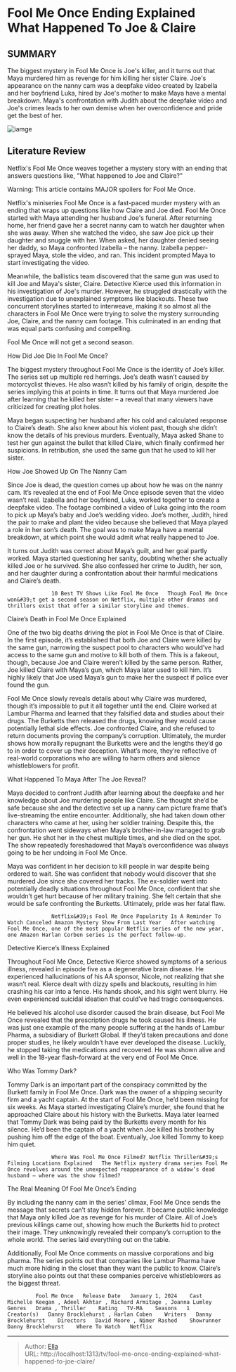 # Fool Me Once Ending Explained What Happened To Joe &amp; Claire


## SUMMARY 



  The biggest mystery in Fool Me Once is Joe&#39;s killer, and it turns out that Maya murdered him as revenge for him killing her sister Claire.   Joe&#39;s appearance on the nanny cam was a deepfake video created by Izabella and her boyfriend Luka, hired by Joe&#39;s mother to make Maya have a mental breakdown.   Maya&#39;s confrontation with Judith about the deepfake video and Joe&#39;s crimes leads to her own demise when her overconfidence and pride get the best of her.  

![iamge](https://static1.srcdn.com/wordpress/wp-content/uploads/2024/01/fool-me-once-ending-explained.jpg)

## Literature Review
Netflix&#39;s Fool Me Once weaves together a mystery story with an ending that answers questions like, &#34;What happened to Joe and Claire?&#34;




Warning: This article contains MAJOR spoilers for Fool Me Once.




Netflix&#39;s miniseries Fool Me Once is a fast-paced murder mystery with an ending that wraps up questions like how Claire and Joe died. Fool Me Once started with Maya attending her husband Joe&#39;s funeral. After returning home, her friend gave her a secret nanny cam to watch her daughter when she was away. When she watched the video, she saw Joe pick up their daughter and snuggle with her. When asked, her daughter denied seeing her daddy, so Maya confronted Izabella – the nanny. Izabella pepper-sprayed Maya, stole the video, and ran. This incident prompted Maya to start investigating the video.

Meanwhile, the ballistics team discovered that the same gun was used to kill Joe and Maya&#39;s sister, Claire. Detective Kierce used this information in his investigation of Joe&#39;s murder. However, he struggled drastically with the investigation due to unexplained symptoms like blackouts. These two concurrent storylines started to interweave, making it so almost all the characters in Fool Me Once were trying to solve the mystery surrounding Joe, Claire, and the nanny cam footage. This culminated in an ending that was equal parts confusing and compelling.






Fool Me Once will not get a second season.





 How Did Joe Die In Fool Me Once? 
         

The biggest mystery throughout Fool Me Once is the identity of Joe’s killer. The series set up multiple red herrings. Joe’s death wasn’t caused by motorcyclist thieves. He also wasn’t killed by his family of origin, despite the series implying this at points in time. It turns out that Maya murdered Joe after learning that he killed her sister – a reveal that many viewers have criticized for creating plot holes.

Maya began suspecting her husband after his cold and calculated response to Claire’s death. She also knew about his violent past, though she didn’t know the details of his previous murders. Eventually, Maya asked Shane to test her gun against the bullet that killed Claire, which finally confirmed her suspicions. In retribution, she used the same gun that he used to kill her sister.






 How Joe Showed Up On The Nanny Cam 
          

Since Joe is dead, the question comes up about how he was on the nanny cam. It’s revealed at the end of Fool Me Once episode seven that the video wasn’t real. Izabella and her boyfriend, Luka, worked together to create a deepfake video. The footage combined a video of Luka going into the room to pick up Maya’s baby and Joe’s wedding video. Joe’s mother, Judith, hired the pair to make and plant the video because she believed that Maya played a role in her son’s death. The goal was to make Maya have a mental breakdown, at which point she would admit what really happened to Joe.

It turns out Judith was correct about Maya’s guilt, and her goal partly worked. Maya started questioning her sanity, doubting whether she actually killed Joe or he survived. She also confessed her crime to Judith, her son, and her daughter during a confrontation about their harmful medications and Claire’s death.




                  10 Best TV Shows Like Fool Me Once   Though Fool Me Once won&#39;t get a second season on Netflix, multiple other dramas and thrillers exist that offer a similar storyline and themes.    



 Claire’s Death in Fool Me Once Explained 
          

One of the two big deaths driving the plot in Fool Me Once is that of Claire. In the first episode, it’s established that both Joe and Claire were killed by the same gun, narrowing the suspect pool to characters who would’ve had access to the same gun and motive to kill both of them. This is a fakeout, though, because Joe and Claire weren’t killed by the same person. Rather, Joe killed Claire with Maya’s gun, which Maya later used to kill him. It’s highly likely that Joe used Maya’s gun to make her the suspect if police ever found the gun.




Fool Me Once slowly reveals details about why Claire was murdered, though it’s impossible to put it all together until the end. Claire worked at Lambur Pharma and learned that they falsified data and studies about their drugs. The Burketts then released the drugs, knowing they would cause potentially lethal side effects. Joe confronted Claire, and she refused to return documents proving the company’s corruption. Ultimately, the murder shows how morally repugnant the Burketts were and the lengths they’d go to in order to cover up their deception. What’s more, they’re reflective of real-world corporations who are willing to harm others and silence whistleblowers for profit.



 What Happened To Maya After The Joe Reveal? 
          

Maya decided to confront Judith after learning about the deepfake and her knowledge about Joe murdering people like Claire. She thought she’d be safe because she and the detective set up a nanny cam picture frame that’s live-streaming the entire encounter. Additionally, she had taken down other characters who came at her, using her soldier training. Despite this, the confrontation went sideways when Maya’s brother-in-law managed to grab her gun. He shot her in the chest multiple times, and she died on the spot. The show repeatedly foreshadowed that Maya’s overconfidence was always going to be her undoing in Fool Me Once.




Maya was confident in her decision to kill people in war despite being ordered to wait. She was confident that nobody would discover that she murdered Joe since she covered her tracks. The ex-soldier went into potentially deadly situations throughout Fool Me Once, confident that she wouldn’t get hurt because of her military training. She felt certain that she would be safe confronting the Burketts. Ultimately, pride was her fatal flaw.

                  Netflix&#39;s Fool Me Once Popularity Is A Reminder To Watch Canceled Amazon Mystery Show From Last Year   After watching Fool Me Once, one of the most popular Netflix series of the new year, one Amazon Harlan Corben series is the perfect follow-up.    



 Detective Kierce’s Illness Explained 
          

Throughout Fool Me Once, Detective Kierce showed symptoms of a serious illness, revealed in episode five as a degenerative brain disease. He experienced hallucinations of his AA sponsor, Nicole, not realizing that she wasn’t real. Kierce dealt with dizzy spells and blackouts, resulting in him crashing his car into a fence. His hands shook, and his sight went blurry. He even experienced suicidal ideation that could’ve had tragic consequences.




He believed his alcohol use disorder caused the brain disease, but Fool Me Once revealed that the prescription drugs he took caused his illness. He was just one example of the many people suffering at the hands of Lambur Pharma, a subsidiary of Burkett Global. If they’d taken precautions and done proper studies, he likely wouldn’t have ever developed the disease. Luckily, he stopped taking the medications and recovered. He was shown alive and well in the 18-year flash-forward at the very end of Fool Me Once.



 Who Was Tommy Dark? 
          

Tommy Dark is an important part of the conspiracy committed by the Burkett family in Fool Me Once. Dark was the owner of a shipping security firm and a yacht captain. At the start of Fool Me Once, he’d been missing for six weeks. As Maya started investigating Claire’s murder, she found that he approached Claire about his history with the Burketts. Maya later learned that Tommy Dark was being paid by the Burketts every month for his silence. He’d been the captain of a yacht when Joe killed his brother by pushing him off the edge of the boat. Eventually, Joe killed Tommy to keep him quiet.




                  Where Was Fool Me Once Filmed? Netflix Thriller&#39;s Filming Locations Explained   The Netflix mystery drama series Fool Me Once revolves around the unexpected reappearance of a widow’s dead husband – where was the show filmed?    



 The Real Meaning Of Fool Me Once’s Ending 
          

By including the nanny cam in the series’ climax, Fool Me Once sends the message that secrets can’t stay hidden forever. It became public knowledge that Maya only killed Joe as revenge for his murder of Claire. All of Joe’s previous killings came out, showing how much the Burketts hid to protect their image. They unknowingly revealed their company’s corruption to the whole world. The series laid everything out on the table.

Additionally, Fool Me Once comments on massive corporations and big pharma. The series points out that companies like Lambur Pharma have much more hiding in the closet than they want the public to know. Claire’s storyline also points out that these companies perceive whistleblowers as the biggest threat.




             Fool Me Once   Release Date   January 1, 2024    Cast   Michelle Keegan , Adeel Akhtar , Richard Armitage , Joanna Lumley    Genres   Drama , Thriller    Rating   TV-MA    Seasons   1    Creator(s)   Danny Brocklehurst , Harlan Coben    Writers   Danny Brocklehurst    Directors   David Moore , Nimer Rashed    Showrunner   Danny Brocklehurst    Where To Watch   Netflix       


---

> Author: [Ella](https://instagram.hk.cn/)  
> URL: http://localhost:1313/tv/fool-me-once-ending-explained-what-happened-to-joe-claire/  

